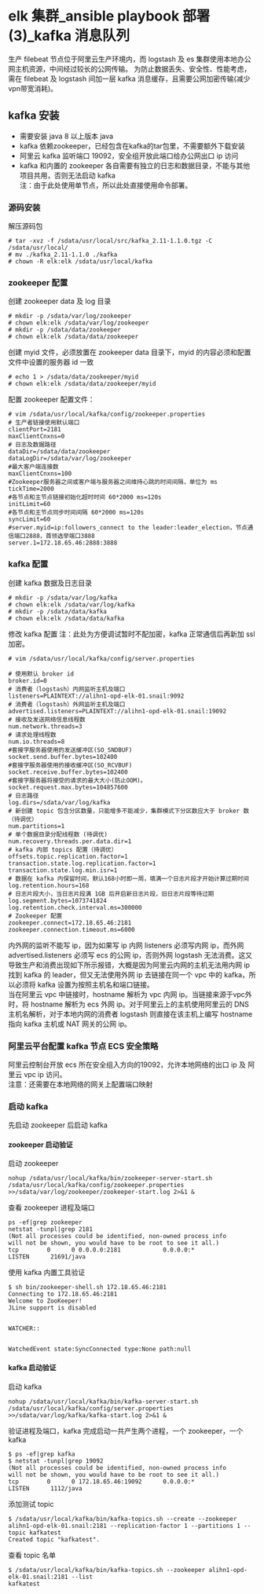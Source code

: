 # elk 集群_ansible playbook 部署(3)_kafka 消息队列
生产 filebeat 节点位于阿里云生产环境内，而 logstash 及 es 集群使用本地办公网主机资源，中间经过较长的公网传输。
为防止数据丢失、安全性、性能考虑，需在 filebeat 及 logstash 间加一层 kafka 消息缓存，且需要公网加密传输(减少vpn带宽消耗)。
## kafka 安装
* 需要安装 java 8 以上版本 java
* kafka 依赖zookeeper，已经包含在kafka的tar包里，不需要额外下载安装
* 阿里云 kafka 监听端口 19092，安全组开放此端口给办公网出口 ip 访问
* kafka 和内置的 zookeeper 各自需要有独立的日志和数据目录，不能与其他项目共用，否则无法启动 kafka</br>
注：由于此处使用单节点，所以此处直接使用命令部署。
### 源码安装
解压源码包
```
# tar -xvz -f /sdata/usr/local/src/kafka_2.11-1.1.0.tgz -C /sdata/usr/local/
# mv ./kafka_2.11-1.1.0 ./kafka
# chown -R elk:elk /sdata/usr/local/kafka
```
### zookeeper 配置
创建 zookeeper data 及 log 目录
```
# mkdir -p /sdata/var/log/zookeeper
# chown elk:elk /sdata/var/log/zookeeper
# mkdir -p /sdata/data/zookeeper
# chown elk:elk /sdata/data/zookeeper
```
创建 myid 文件，必须放置在 zookeeper data 目录下，myid 的内容必须和配置文件中设置的服务器 id 一致
```
# echo 1 > /sdata/data/zookeeper/myid
# chown elk:elk /sdata/data/zookeeper/myid
```
配置 zookeeper 配置文件：
```
# vim /sdata/usr/local/kafka/config/zookeeper.properties
# 生产者链接使用默认端口
clientPort=2181
maxClientCnxns=0
# 日志及数据路径
dataDir=/sdata/data/zookeeper
dataLogDir=/sdata/var/log/zookeeper
#最大客户端连接数
maxClientCnxns=100
#Zookeeper服务器之间或客户端与服务器之间维持心跳的时间间隔，单位为 ms
tickTime=2000
#各节点和主节点链接初始化超时时间 60*2000 ms=120s
initLimit=60
#各节点和主节点同步时间间隔 60*2000 ms=120s
syncLimit=60
#server.myid=ip:followers_connect to the leader:leader_election，节点通信端口2888，首领选举端口3888
server.1=172.18.65.46:2888:3888
```
### kafka 配置
创建 kafka 数据及日志目录
```
# mkdir -p /sdata/var/log/kafka
# chown elk:elk /sdata/var/log/kafka
# mkdir -p /sdata/data/kafka
# chown elk:elk /sdata/data/kafka
```
修改 kafka 配置
注：此处为方便调试暂时不配加密，kafka 正常通信后再新加 ssl 加密。</br>
```
# vim /sdata/usr/local/kafka/config/server.properties

# 使用默认 broker id
broker.id=0
# 消费者（logstash）内网监听主机及端口
listeners=PLAINTEXT://alihn1-opd-elk-01.snail:9092
# 消费者（logstash）外网监听主机及端口
advertised.listeners=PLAINTEXT://alihn1-opd-elk-01.snail:19092
# 接收及发送网络信息线程数
num.network.threads=3
# 请求处理线程数
num.io.threads=8
#套接字服务器使用的发送缓冲区(SO_SNDBUF)
socket.send.buffer.bytes=102400
#套接字服务器使用的接收缓冲区(SO_RCVBUF)
socket.receive.buffer.bytes=102400
#套接字服务器将接受的请求的最大大小(防止OOM)。
socket.request.max.bytes=104857600
# 日志路径
log.dirs=/sdata/var/log/kafka
# 新创建 topic 包含分区数量，只能增多不能减少，集群模式下分区数应大于 broker 数（待调优）
num.partitions=1
# 单个数据目录分配线程数 (待调优)
num.recovery.threads.per.data.dir=1
# kafka 内部 topics 配置（待调优）
offsets.topic.replication.factor=1
transaction.state.log.replication.factor=1
transaction.state.log.min.isr=1
# 数据在 kafka 内保留时间，默认168小时即一周，填满一个日志片段才开始计算过期时间
log.retention.hours=168
# 日志片段大小，当日志片段满 1GB 后开启新日志片段，旧日志片段等待过期
log.segment.bytes=1073741824
log.retention.check.interval.ms=300000
# Zookeeper 配置
zookeeper.connect=172.18.65.46:2181
zookeeper.connection.timeout.ms=6000
```
内外网的监听不能写 ip，因为如果写 ip 内网 listeners 必须写内网 ip，而外网 advertised.listeners 必须写 ecs 的公网 ip，否则外网 logstash 无法消费。这又导致生产和消费出现如下所示报错，大概是因为阿里云内网的主机无法用内网 ip 找到 kafka 的 leader，但又无法使用外网 ip 去链接在同一个 vpc 中的 kafka，所以必须将 kafka 设置为按照主机名和端口链接。</br>
当在阿里云 vpc 中链接时，hostname 解析为 vpc 内网 ip。当链接来源于vpc外时，将 hostname 解析为 ecs 外网 ip。对于阿里云上的主机使用阿里云的 DNS 主机名解析，对于本地内网的消费者 logstash 则直接在该主机上编写 hostname 指向 kafka 主机或 NAT 网关的公网 ip。</br>

### 阿里云平台配置 kafka 节点 ECS 安全策略
阿里云控制台开放 ecs 所在安全组入方向的19092，允许本地网络的出口 ip 及 阿里云 vpc ip 访问。</br>
注意：还需要在本地网络的网关上配置端口映射</br>

### 启动 kafka
先启动 zookeeper 后启动 kafka
#### zookeeper 启动验证
启动 zookeeper
```
nohup /sdata/usr/local/kafka/bin/zookeeper-server-start.sh  /sdata/usr/local/kafka/config/zookeeper.properties  >>/sdata/var/log/zookeeper/zookeeper-start.log 2>&1 &
```
查看 zookeeper 进程及端口
```
ps -ef|grep zookeeper
netstat -tunpl|grep 2181
(Not all processes could be identified, non-owned process info
will not be shown, you would have to be root to see it all.)
tcp        0      0 0.0.0.0:2181            0.0.0.0:*               LISTEN      21691/java  
```
使用 kafka 内置工具验证
```
$ sh bin/zookeeper-shell.sh 172.18.65.46:2181
Connecting to 172.18.65.46:2181
Welcome to ZooKeeper!
JLine support is disabled


WATCHER::


WatchedEvent state:SyncConnected type:None path:null
```
#### kafka 启动验证
启动 kafka
```
nohup /sdata/usr/local/kafka/bin/kafka-server-start.sh /sdata/usr/local/kafka/config/server.properties >>/sdata/var/log/kafka/kafka-start.log 2>&1 &
```
验证进程及端口，kafka 完成启动一共产生两个进程，一个 zookeeper，一个 kafka
```
$ ps -ef|grep kafka
$ netstat -tunpl|grep 19092
(Not all processes could be identified, non-owned process info
will not be shown, you would have to be root to see it all.)
tcp        0      0 172.18.65.46:19092      0.0.0.0:*               LISTEN      1112/java
```
添加测试 topic
```
$ /sdata/usr/local/kafka/bin/kafka-topics.sh --create --zookeeper alihn1-opd-elk-01.snail:2181 --replication-factor 1 --partitions 1 --topic kafkatest
Created topic "kafkatest".
```
查看 topic 名单
```
$ /sdata/usr/local/kafka/bin/kafka-topics.sh --zookeeper alihn1-opd-elk-01.snail:2181 --list
kafkatest
```
